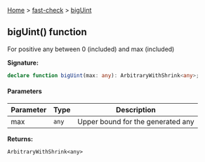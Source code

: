 [Home](/) &gt; [fast-check](../fast-check.md) &gt; [bigUint](bigUint_2.md)

## bigUint() function

For positive any between 0 (included) and max (included)

<b>Signature:</b>

```typescript
declare function bigUint(max: any): ArbitraryWithShrink<any>;
```

#### Parameters

|  Parameter | Type | Description |
|  --- | --- | --- |
|  max | <code>any</code> | Upper bound for the generated any |

<b>Returns:</b>

`ArbitraryWithShrink<any>`

